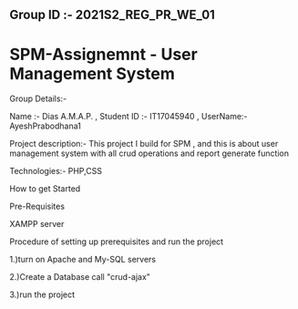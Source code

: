 ## Group ID :- 2021S2_REG_PR_WE_01
# SPM-Assignemnt - User Management System

Group Details:-

Name :- Dias A.M.A.P. , Student ID :- IT17045940 , UserName:- AyeshPrabodhana1

Project description:-
This project I build for SPM , and this is about user management system with all crud operations and report generate function

Technologies:-
PHP,CSS

How to get Started

Pre-Requisites

XAMPP server

Procedure of setting up prerequisites and run the project

1.)turn on Apache and My-SQL servers

2.)Create a Database call "crud-ajax" 

3.)run the project
